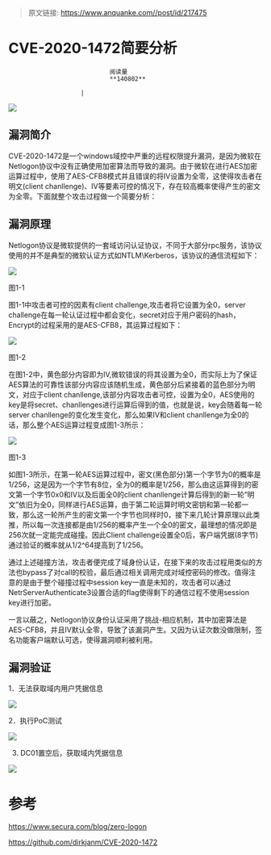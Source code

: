 > 原文链接: https://www.anquanke.com//post/id/217475 


# CVE-2020-1472简要分析


                                阅读量   
                                **140802**
                            
                        |
                        
                                                                                    



[![](https://p0.ssl.qhimg.com/t011e9bbc85c7a3809f.jpg)](https://p0.ssl.qhimg.com/t011e9bbc85c7a3809f.jpg)



## 漏洞简介

CVE-2020-1472是一个windows域控中严重的远程权限提升漏洞，是因为微软在Netlogon协议中没有正确使用加密算法而导致的漏洞。由于微软在进行AES加密运算过程中，使用了AES-CFB8模式并且错误的将IV设置为全零，这使得攻击者在明文(client chanllenge)、IV等要素可控的情况下，存在较高概率使得产生的密文为全零。下面就整个攻击过程做一个简要分析：



## 漏洞原理

Netlogon协议是微软提供的一套域访问认证协议，不同于大部分rpc服务，该协议使用的并不是典型的微软认证方式如NTLM\Kerberos，该协议的通信流程如下：

[![](https://p5.ssl.qhimg.com/t019748aad0f73aa0d2.png)](https://p5.ssl.qhimg.com/t019748aad0f73aa0d2.png)

图1-1

图1-1中攻击者可控的因素有client challenge,攻击者将它设置为全0，server challenge在每一轮认证过程中都会变化，secret对应于用户密码的hash，Encrypt的过程采用的是AES-CFB8，其运算过程如下：

[![](https://p1.ssl.qhimg.com/t014788fb4c932775ce.png)](https://p1.ssl.qhimg.com/t014788fb4c932775ce.png)

图1-2

在图1-2中，黄色部分内容即为IV,微软错误的将其设置为全0，而实际上为了保证AES算法的可靠性该部分内容应该随机生成，黄色部分后紧接着的蓝色部分为明文，对应于client chanllenge,该部分内容攻击者可控，设置为全0，AES使用的key是将secret、chanllenges进行运算后得到的值，也就是说，key会随着每一轮server chanllenge的变化发生变化，那么如果IV和client chanllenge为全0的话，那么整个AES运算过程变成图1-3所示：

[![](https://p1.ssl.qhimg.com/t01e9af975279f3557f.png)](https://p1.ssl.qhimg.com/t01e9af975279f3557f.png)

图1-3

如图1-3所示，在第一轮AES运算过程中，密文(黑色部分)第一个字节为0的概率是1/256，这是因为一个字节有8位，全为0的概率是1/256，那么由这运算得到的密文第一个字节0x0和IV以及后面全0的client chanllenge计算后得到的新一轮”明文”依旧为全0，同样进行AES运算，由于第二轮运算时明文密钥和第一轮都一致，那么这一轮所产生的密文第一个字节也同样时0，接下来几轮计算原理以此类推，所以每一次连接都是由1/256的概率产生一个全0的密文，最理想的情况即是256次就一定能完成碰撞。因此Client challenge设置全0后，客户端凭据(8字节)通过验证的概率就从1/2^64提高到了1/256。

通过上述碰撞方法，攻击者便完成了域身份认证，在接下来的攻击过程用类似的方法也bypass了对call的校验，最后通过相关调用完成对域控密码的修改。值得注意的是由于整个碰撞过程中session key一直是未知的，攻击者可以通过NetrServerAuthenticate3设置合适的flag使得剩下的通信过程不使用session key进行加密。

一言以蔽之，Netlogon协议身份认证采用了挑战-相应机制，其中加密算法是AES-CFB8，并且IV默认全零，导致了该漏洞产生。又因为认证次数没做限制，签名功能客户端默认可选，使得漏洞顺利被利用。



## 漏洞验证

1．无法获取域内用户凭据信息

[![](https://p1.ssl.qhimg.com/t0180e73af7f60ab3d6.jpg)](https://p1.ssl.qhimg.com/t0180e73af7f60ab3d6.jpg)

2．执行PoC测试

[![](https://p3.ssl.qhimg.com/t01760ffef199ee5029.jpg)](https://p3.ssl.qhimg.com/t01760ffef199ee5029.jpg)

3. DC01置空后，获取域内凭据信息

[![](https://p3.ssl.qhimg.com/t01e6bab8df58c9ff84.jpg)](https://p3.ssl.qhimg.com/t01e6bab8df58c9ff84.jpg)



# 参考

https://www.secura.com/blog/zero-logon

https://github.com/dirkjanm/CVE-2020-1472
